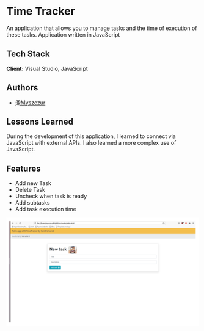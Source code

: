 
# Time Tracker

An application that allows you to manage tasks and the time of execution of these tasks.
Application written in JavaScript




## Tech Stack

**Client:** Visual Studio, JavaScript



## Authors

- [@Myszczur](https://www.github.com/Myszczur)



## Lessons Learned

During the development of this application, I learned to connect via JavaScript with external APIs.
I also learned a more complex use of JavaScript.



## Features

- Add new Task
- Delete Task
- Uncheck when task is ready
- Add subtasks
- Add task execution time

![](Img/sample1.png)